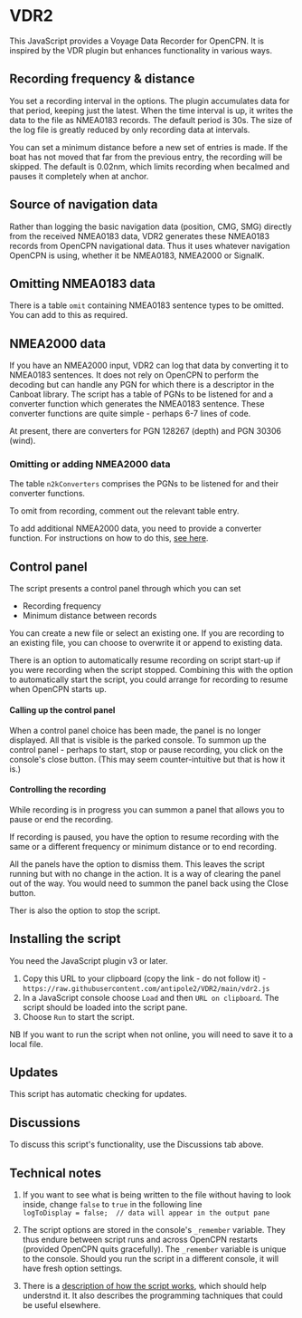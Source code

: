# VDR2
 
This JavaScript provides a Voyage Data Recorder for OpenCPN.  It is inspired by the VDR plugin but enhances functionality in various ways.

## Recording frequency & distance

You set a recording interval in the options.  The plugin accumulates data for that period, keeping just the latest.  When the time interval is up, it writes the data to the file as NMEA0183 records.  The default period is 30s.  The size of the log file is greatly reduced by only recording data at intervals.

You can set a minimum distance before a new set of entries is made.  If the boat has not moved that far from the previous entry, the recording will be skipped.  The default is 0.02nm, which limits recording when becalmed and pauses it completely when at anchor.

## Source of navigation data

Rather than logging the basic navigation data (position, CMG, SMG) directly from the received NMEA0183 data, VDR2 generates these NMEA0183 records from OpenCPN navigational data.  Thus it uses whatever navigation OpenCPN is using, whether it be NMEA0183, NMEA2000 or SignalK.

## Omitting NMEA0183 data

There is a table `omit` containing NMEA0183 sentence types to be omitted.  You can add to this as required.

## NMEA2000 data

If you have an NMEA2000 input, VDR2 can log that data by converting it to NMEA0183 sentences.  It does not rely on OpenCPN to perform the decoding but can handle any PGN for which there is a descriptor in the Canboat library.  The script has a table of PGNs to be listened for and a converter function which generates the NMEA0183 sentence.  These converter functions are quite simple - perhaps 6-7 lines of code.

At present, there are converters for PGN 128267 (depth) and PGN 30306 (wind).

### Omitting or adding NMEA2000 data

The table `n2kConverters` comprises the PGNs to be listened for and their converter functions.

To omit from recording, comment out the relevant table entry.

To add additional NMEA2000 data, you need to provide a converter function.
For instructions on how to do this, [see here](https://github.com/antipole2/VDR2/blob/main/adding_NMEA2000_converters.md).

## Control panel

The script presents a control panel through which you can set

* Recording frequency
* Minimum distance between records

You can create a new file or select an existing one.
If you are recording to an existing file, you can choose to overwrite it or append to existing data.

There is an option to automatically resume recording on script start-up if you were recording when the script stopped.
Combining this with the option to automatically start the script, you could arrange for recording to resume when OpenCPN starts up.

#### Calling up the control panel

When a control panel choice has been made, the panel is no longer displayed. All that is visible is the parked console.  To summon up the control panel - perhaps to start, stop or pause recording, you click on the console's close button.
(This may seem counter-intuitive but that is how it is.)

#### Controlling the recording

While recording is in progress you can summon a panel that allows you to pause or end the recording.

If recording is paused, you have the option to resume recording with the same or a different frequency or minimum distance or to end recording.

All the panels have the option to dismiss them.
This leaves the script running but with no change in the action.
It is a way of clearing the panel out of the way.
You would need to summon the panel back using the Close button.

Ther is also the option to stop the script.

## Installing the script

You need the JavaScript plugin v3 or later.

1. Copy this URL to your clipboard (copy the link - do not follow it) - `https://raw.githubusercontent.com/antipole2/VDR2/main/vdr2.js`
2. In a JavaScript console choose `Load` and then `URL on clipboard`.  The script should be loaded into the script pane.
3. Choose `Run` to start the script.

NB If you want to run the script when not online, you will need to save it to a local file.

## Updates

This script has automatic checking for updates.

## Discussions

To discuss this script's functionality, use the Discussions tab above.

## Technical notes

1. If you want to see what is being written to the file without having to look inside, change `false` to `true` in the following line  
`logToDisplay = false;	// data will appear in the output pane`  

2. The script options are stored in the console's `_remember` variable.  They thus endure between script runs and across OpenCPN restarts (provided OpenCPN quits gracefully).  The `_remember` variable is unique to the console.  Should you run the script in a different console, it will have fresh option settings.
  
4. There is a [description of how the script works](https://github.com/antipole2/VDR2/blob/main/how_this_scriptworks%20.md), which should help understnd it.  It also describes the programming tachniques that could be useful elsewhere.
